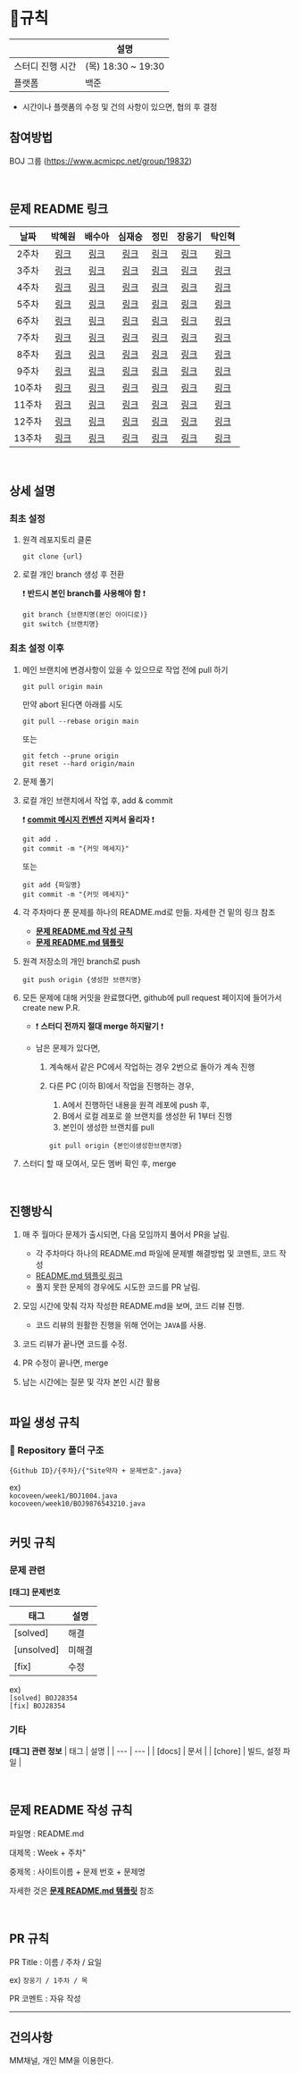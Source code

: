 # 📜규칙

|  | 설명 |
| --- | --- |
| 스터디 진행 시간 | (목) 18:30 ~ 19:30 |
| 플랫폼 | 백준 |

* 시간이나 플랫폼의 수정 및 건의 사항이 있으면, 협의 후 결정


## 참여방법

BOJ 그룹 (https://www.acmicpc.net/group/19832)

<br>

## 문제 README 링크

| 날짜 | 박혜원 | 배수아 | 심재승 | 정민 | 장웅기 | 탁인혁 |
|:---:|:---:|:---:|:---:|:---:|:---:|:---:|
| 2주차 | [링크](hyewon-p\week2\README.md) | [링크](sooa971\week2\README.md) | [링크](jsshim2001\week2\README.md) | [링크](minizzung\week2\README.md) | [링크](kocoveen\week2\README.md) | [링크](dlsgur1343\week2\README.md) |
| 3주차 | [링크](hyewon-p\week3\README.md) | [링크](sooa971\week3\README.md) | [링크](jsshim2001\week3\README.md) | [링크](minizzung\week3\README.md) | [링크](kocoveen\week3\README.md) | [링크](dlsgur1343\week3\README.md) |
| 4주차 | [링크](hyewon-p\week4\README.md) | [링크](sooa971\week4\README.md) | [링크](jsshim2001\week4\README.md) | [링크](minizzung\week4\README.md) | [링크](kocoveen\week4\README.md) | [링크](dlsgur1343\week4\README.md) |
| 5주차 | [링크](hyewon-p\week5\README.md) | [링크](sooa971\week5\README.md) | [링크](jsshim2001\week5\README.md) | [링크](minizzung\week5\README.md) | [링크](kocoveen\week5\README.md) | [링크](dlsgur1343\week5\README.md) |
| 6주차 | [링크](hyewon-p\week6\README.md) | [링크](sooa971\week6\README.md) | [링크](jsshim2001\week6\README.md) | [링크](minizzung\week6\README.md) | [링크](kocoveen\week6\README.md) | [링크](dlsgur1343\week6\README.md) |
| 7주차 | [링크](hyewon-p\week7\README.md) | [링크](sooa971\week7\README.md) | [링크](jsshim2001\week7\README.md) | [링크](minizzung\week7\README.md) | [링크](kocoveen\week7\README.md) | [링크](dlsgur1343\week7\README.md) |
| 8주차 | [링크](hyewon-p\week8\README.md) | [링크](sooa971\week8\README.md) | [링크](jsshim2001\week8\README.md) | [링크](minizzung\week8\README.md) | [링크](kocoveen\week8\README.md) | [링크](dlsgur1343\week8\README.md) |
| 9주차 | [링크](hyewon-p\week9\README.md) | [링크](sooa971\week9\README.md) | [링크](jsshim2001\week9\README.md) | [링크](minizzung\week9\README.md) | [링크](kocoveen\week9\README.md) | [링크](dlsgur1343\week9\README.md) |
| 10주차 | [링크](hyewon-p\week10\README.md) | [링크](sooa971\week10\README.md) | [링크](jsshim2001\week10\README.md) | [링크](minizzung\week10\README.md) | [링크](kocoveen\week10\README.md) | [링크](dlsgur1343\week10\README.md) |
| 11주차 | [링크](hyewon-p\week11\README.md) | [링크](sooa971\week11\README.md) | [링크](jsshim2001\week11\README.md) | [링크](minizzung\week11\README.md) | [링크](kocoveen\week11\README.md) | [링크](dlsgur1343\week11\README.md) |
| 12주차 | [링크](hyewon-p\week12\README.md) | [링크](sooa971\week12\README.md) | [링크](jsshim2001\week12\README.md) | [링크](minizzung\week12\README.md) | [링크](kocoveen\week12\README.md) | [링크](dlsgur1343\week12\README.md) |
| 13주차 | [링크](hyewon-p\week13\README.md) | [링크](sooa971\week13\README.md) | [링크](jsshim2001\week13\README.md) | [링크](minizzung\week13\README.md) | [링크](kocoveen\week13\README.md) | [링크](dlsgur1343\week13\README.md) |

<br>


## 상세 설명
### 최초 설정
1. 원격 레포지토리 클론
   ```
   git clone {url}
   ```
2. 로컬 개인 branch 생성 후 전환
   
   :exclamation:  **반드시 본인 branch를 사용해야 함**  :exclamation:
    ```
    git branch {브랜치명(본인 아이디로)}
    git switch {브랜치명}
    ```

### 최초 설정 이후
1. 메인 브랜치에 변경사항이 있을 수 있으므로 작업 전에 pull 하기
   ```
   git pull origin main
   ```
   만약 abort 된다면 아래를 시도<br>
   ```
   git pull --rebase origin main
   ```
   또는<br>
   ```
   git fetch --prune origin 
   git reset --hard origin/main
   ```
  
2. 문제 풀기
3. 로컬 개인 브랜치에서 작업 후, add & commit

   :exclamation:  **[commit 메시지 컨벤션](#commit) 지켜서 올리자**  :exclamation:
   ```
   git add .
   git commit -m "{커밋 메세지}"
   ```
   또는<br>
   ```
   git add {파일명}
   git commit -m "{커밋 메세지}"
   ```
4. 각 주차마다 푼 문제를 하나의 README.md로 만듦. 자세한 건 밑의 링크 참조
   - **[문제 README.md 작성 규칙](#problemreadme)**
   - **[문제 README.md 템플릿](docs/README_example.md)**
   
   
5. 원격 저장소의 개인 branch로 push  
    ```
    git push origin {생성한 브랜치명}
    ```
6. 모든 문제에 대해 커밋을 완료했다면, github에 pull request 페이지에 들어가서 create new P.R.
    
    - :exclamation: **스터디 전까지 절대 merge 하지말기** :exclamation:

    - 남은 문제가 있다면,
        1. 계속해서 같은 PC에서 작업하는 경우 2번으로 돌아가 계속 진행 

        2. 다른 PC (이하 B)에서 작업을 진행하는 경우,
            1. A에서 진행하던 내용을 원격 레포에 push 후,
            2. B에서 로컬 레포로 쓸 브랜치를 생성한 뒤 1부터 진행
            3. 본인이 생성한 브랜치를 pull
            ```
            git pull origin {본인이생성한브랜치명}
            ```


5. 스터디 할 때 모여서, 모든 멤버 확인 후, merge

<br>

## 진행방식

1. 매 주 월마다 문제가 출시되면, 다음 모임까지 풀어서 PR을 날림.
    - 각 주차마다 하나의 README.md 파일에 문제별 해결방법 및 코멘트, 코드 작성 
    - [README.md 템플릿 링크](https://github.com/algorithm-seoul-06-study/algorithm-study/blob/main/docs/pull_request_template.md)
    - 풀지 못한 문제의 경우에도 시도한 코드를 PR 날림.

2. 모임 시간에 맞춰 각자 작성한 README.md을 보며, 코드 리뷰 진행.
    - 코드 리뷰의 원활한 진행을 위해 언어는 `JAVA`를 사용.

3. 코드 리뷰가 끝나면 코드를 수정.
4. PR 수정이 끝나면, merge
5. 남는 시간에는 질문 및 각자 본인 시간 활용
<br><br>

## 파일 생성 규칙

### 📁 Repository 폴더 구조
```
{Github ID}/{주차}/{"Site약자 + 문제번호".java}
```

ex) <br>
`kocoveen/week1/BOJ1004.java` <br>
`kocoveen/week10/BOJ9876543210.java` <br>
<br>

## 커밋 규칙 <a id="commit"></a>

### 문제 관련
**[태그] 문제번호**

| 태그 | 설명 |
| --- | --- |
| [solved] | 해결 |
| [unsolved] | 미해결 |
| [fix] | 수정 |

ex)<br>
`[solved] BOJ28354`<br>
`[fix] BOJ28354` 
<br>

### 기타
**[태그] 관련 정보** 
| 태그 | 설명 |
| --- | --- |
| [docs] | 문서 |
| [chore] | 빌드, 설정 파일 |

<br>


## 문제 README 작성 규칙 <a id="problemreadme"></a>

파일명 : README.md

대제목 : Week + 주차"

중제목 : 사이트이름 + 문제 번호 + 문제명

자세한 것은 **[문제 README.md 템플릿](docs/README_example.md)** 참조

<br>

## PR 규칙 <a id="pullrequest"></a>

PR Title : 이름 / 주차 / 요일

ex)  `장웅기 / 1주차 / 목`

PR 코멘트 : 자유 작성

---

## 건의사항

MM채널, 개인 MM을 이용한다.
